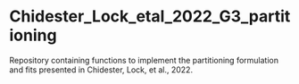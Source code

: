 # Chidester_Lock_etal_2022_G3_partitioning
Repository containing functions to implement the partitioning formulation and fits presented in Chidester, Lock, et al., 2022.
